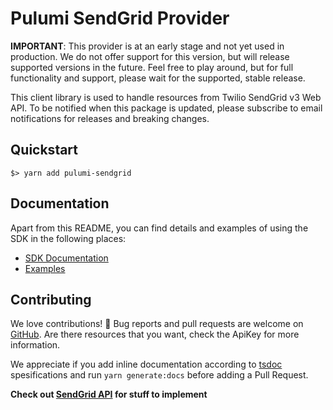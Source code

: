 # Pulumi SendGrid Provider

**IMPORTANT**: This provider is at an early stage and not yet used in production.
We do not offer support for this version, but will release supported versions
in the future. Feel free to play around, but for full functionality and support,
please wait for the supported, stable release.

This client library is used to handle resources from Twilio SendGrid v3 Web API. To be notified when this package is updated, please subscribe to email notifications for releases and breaking changes.

## Quickstart

```shell
$> yarn add pulumi-sendgrid
```

## Documentation

Apart from this README, you can find details and examples of using the SDK in
the following places:

- [SDK Documentation](docs/)
- [Examples](examples/)

## Contributing

We love contributions! 🙏 Bug reports and pull requests are welcome on [GitHub][github].
Are there resources that you want, check the ApiKey for more information.

We appreciate if you add inline documentation according to [tsdoc][tsdoc] spesifications and
run `yarn generate:docs` before adding a Pull Request.

**Check out [SendGrid API][sendgrid-api] for stuff to implement**

[build-badge]: https://github.com/bjerkio/pulumi-sendgrid/workflows/build/badge.svg
[lgtm-badge]: https://img.shields.io/lgtm/alerts/g/bjerkio/pulumi-sendgrid.svg?logo=lgtm&logoWidth=18
[lgtm-alerts]: https://lgtm.com/projects/g/bjerkio/pulumi-sendgrid/alerts/
[codeclimate-badge]: https://api.codeclimate.com/v1/badges/8efd79a95f6ffa7e6264/maintainability
[codeclimate]: https://codeclimate.com/github/bjerkio/pulumi-sendgrid/maintainability
[github]: https://github.com/bjerkio/pulumi-sendgrid
[sendgrid-api]: https://sendgrid.com/docs/API_Reference/api_v3.html
[tsdoc]: https://github.com/microsoft/tsdoc
